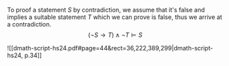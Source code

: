 
To proof a statement $S$ by contradiction, we assume that it's false and implies a suitable statement $T$ which we can prove is false, thus we arrive at a contradiction.
$$
(\neg S \to T) \wedge \neg T \vDash S
$$


![[dmath-script-hs24.pdf#page=44&rect=36,222,389,299|dmath-script-hs24, p.34]]
